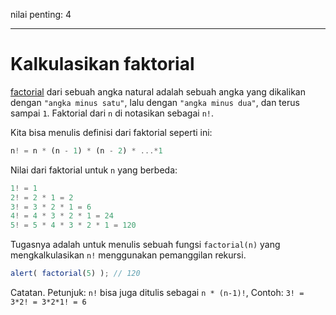 nilai penting: 4

---

# Kalkulasikan faktorial

[factorial](https://en.wikipedia.org/wiki/Factorial) dari sebuah angka natural adalah sebuah angka yang dikalikan dengan `"angka minus satu"`, lalu dengan `"angka minus dua"`, dan terus sampai `1`. Faktorial dari `n` di notasikan sebagai `n!`.

Kita bisa menulis definisi dari faktorial seperti ini:

```js
n! = n * (n - 1) * (n - 2) * ...*1
```

Nilai dari faktorial untuk `n` yang berbeda:

```js
1! = 1
2! = 2 * 1 = 2
3! = 3 * 2 * 1 = 6
4! = 4 * 3 * 2 * 1 = 24
5! = 5 * 4 * 3 * 2 * 1 = 120
```

Tugasnya adalah untuk menulis sebuah fungsi `factorial(n)` yang mengkalkulasikan `n!` menggunakan pemanggilan rekursi.

```js
alert( factorial(5) ); // 120
```

Catatan. Petunjuk: `n!` bisa juga ditulis sebagai `n * (n-1)!`, Contoh: `3! = 3*2! = 3*2*1! = 6`
